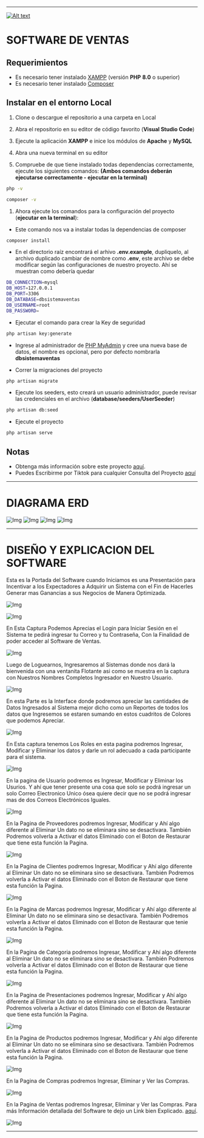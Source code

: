 ------------

[![Alt text](https://img.youtube.com/vi/0WzBeb2W3hI/0.jpg)](https://www.youtube.com/watch?v=0WzBeb2W3hI)

# SOFTWARE DE VENTAS

## Requerimientos
- Es necesario tener instalado [XAMPP](https://www.apachefriends.org/es/download.html "XAMPP") (versión **PHP** **8.0** o superior)  
- Es necesario tener instalado [Composer](https://getcomposer.org/download/ "Composer")

## Instalar en el entorno Local

1. Clone o descargue el repositorio a una carpeta en Local

1. Abra el repositorio en su editor de código favorito (**Visual Studio Code**)

1. Ejecute la aplicación **XAMPP** e inice los módulos de **Apache** y **MySQL**

1. Abra una nueva terminal en su editor 

1. Compruebe de que tiene instalado todas dependencias correctamente, ejecute los siguientes comandos: **(Ambos comandos deberán ejecutarse correctamente - ejecutar en la terminal)**
```bash
php -v
```
```bash
composer -v
```

1. Ahora ejecute los comandos para la configuración del proyecto (**ejecutar en la terminal**):

- Este comando nos va a instalar todas la dependencias de composer
```bash
composer install
```
- En el directorio raíz encontrará el arhivo **.env.example**, dupliquelo, al archivo duplicado cambiar de nombre como **.env**, este archivo se debe modificar según las configuraciones de nuestro proyecto. Ahí se muestran como debería quedar
```bash
DB_CONNECTION=mysql
DB_HOST=127.0.0.1
DB_PORT=3306
DB_DATABASE=dbsistemaventas 
DB_USERNAME=root
DB_PASSWORD=
```
- Ejecutar el comando para crear la Key de seguridad
```bash
php artisan key:generate 
```
- Ingrese al administrador de [PHP MyAdmin](http://localhost/phpmyadmin/) y cree una nueva base de datos, el nombre es opcional, pero por defecto nombrarla **dbsistemaventas**

- Correr la migraciones del proyecto
```bash
php artisan migrate
```
- Ejecute los seeders, esto creará un usuario administrador, puede revisar las credenciales en el archivo (**database/seeders/UserSeeder**)
```bash
php artisan db:seed
```
- Ejecute el proyecto
```bash
php artisan serve
```

## Notas
- Obtenga más información sobre este proyecto [aquí](https://www.youtube.com/@Andre_Raton).
- Puedes Escribirme por Tiktok para cualquier Consulta del Proyecto [aquí](https://www.tiktok.com/@blankuskaladoguita)

------------

 # DIAGRAMA ERD

![Img](https://github.com/JosueCColcasDesarrollador/ProyectoEvaluacion/blob/main/diagrama_basedatos/tablas_part01.jpeg)
![Img](https://github.com/JosueCColcasDesarrollador/ProyectoEvaluacion/blob/main/diagrama_basedatos/tablas_part02.jpeg)
![Img](https://github.com/JosueCColcasDesarrollador/ProyectoEvaluacion/blob/main/diagrama_basedatos/tablas_part03.jpeg)
![Img](https://github.com/JosueCColcasDesarrollador/ProyectoEvaluacion/blob/main/diagrama_basedatos/tablas_part04.jpeg)

------------

# DISEÑO Y EXPLICACION DEL SOFTWARE

Esta es la Portada del Software cuando Iniciamos es una Presentación para Incentivar a los Expectadores a Adquirir un Sistema con el Fin de Hacerles Generar mas Ganancias a sus Negocios de Manera Optimizada.

![Img](https://github.com/JosueCColcasDesarrollador/SoftwareVentasEvaluacion/blob/main/dise%C3%B1o_proyect/dise%C3%B1o_01.jpeg)

![Img](https://github.com/JosueCColcasDesarrollador/SoftwareVentasEvaluacion/blob/main/dise%C3%B1o_proyect/dise%C3%B1o_02.jpeg)

En Esta Captura Podemos Aprecias el Login para Iniciar Sesión en el Sistema te pedirá ingresar tu Correo y tu Contraseña, Con la Finalidad de poder acceder al Software de Ventas.

![Img](https://github.com/JosueCColcasDesarrollador/SoftwareVentasEvaluacion/blob/main/dise%C3%B1o_proyect/dise%C3%B1o_03.jpeg)

Luego de Loguearnos, Ingresaremos al Sistemas donde nos dará la bienvenida con una ventanita Flotante asi como se muestra en la captura con Nuestros Nombres Completos Ingresador en Nuestro Usuario.

![Img](https://github.com/JosueCColcasDesarrollador/SoftwareVentasEvaluacion/blob/main/dise%C3%B1o_proyect/dise%C3%B1o_04.jpeg)

En esta Parte es la Interface donde podremos apreciar las cantidades de Datos Ingresados al Sistema mejor dicho como un  Reportes de todos los datos que Ingresemos se estaren sumando en estos cuadritos de Colores que podemos Apreciar.

![Img](https://github.com/JosueCColcasDesarrollador/SoftwareVentasEvaluacion/blob/main/dise%C3%B1o_proyect/dise%C3%B1o_05.jpeg)

En Esta captura tenemos Los Roles en esta pagina podremos Ingresar, Modificar y Eliminar los datos y darle un rol adecuado a cada participante para el sistema.

![Img](https://github.com/JosueCColcasDesarrollador/SoftwareVentasEvaluacion/blob/main/dise%C3%B1o_proyect/dise%C3%B1o_06.jpeg)

En la pagina de Usuario podremos es Ingresar, Modificar y Eliminar los Usurios. Y ahí que tener presente una cosa que solo se podrá ingresar un solo Correo Electronico Unico ósea quiere decir que no se podrá ingresar mas de dos Correos Electrónicos Iguales.

![Img](https://github.com/JosueCColcasDesarrollador/SoftwareVentasEvaluacion/blob/main/dise%C3%B1o_proyect/dise%C3%B1o_07.jpeg)

En la Pagina de Proveedores podremos Ingresar, Modificar y Ahí algo diferente al Eliminar Un dato no se eliminara sino se desactivara. También Podremos volverla a Activar el datos Eliminado con el Boton de Restaurar que tiene esta función la Pagina.

![Img](https://github.com/JosueCColcasDesarrollador/SoftwareVentasEvaluacion/blob/main/dise%C3%B1o_proyect/dise%C3%B1o_08.jpeg)

En la Pagina de Clientes podremos Ingresar, Modificar y Ahí algo diferente al Eliminar Un dato no se eliminara sino se desactivara. También Podremos volverla a Activar el datos Eliminado con el Boton de Restaurar que tiene esta función la Pagina.

![Img](https://github.com/JosueCColcasDesarrollador/SoftwareVentasEvaluacion/blob/main/dise%C3%B1o_proyect/dise%C3%B1o_09.jpeg)

En la Pagina de Marcas podremos Ingresar, Modificar y Ahí algo diferente al Eliminar Un dato no se eliminara sino se desactivara. También Podremos volverla a Activar el datos Eliminado con el Boton de Restaurar que tenie esta función la Pagina.

![Img](https://github.com/JosueCColcasDesarrollador/SoftwareVentasEvaluacion/blob/main/dise%C3%B1o_proyect/dise%C3%B1o_10.jpeg)

En la Pagina de Categoria podremos Ingresar, Modificar y Ahí algo diferente al Eliminar Un dato no se eliminara sino se desactivara. También Podremos volverla a Activar el datos Eliminado con el Boton de Restaurar que tiene esta función la Pagina.

![Img](https://github.com/JosueCColcasDesarrollador/SoftwareVentasEvaluacion/blob/main/dise%C3%B1o_proyect/dise%C3%B1o_11.jpeg)

En la Pagina de Presentaciones podremos Ingresar, Modificar y Ahí algo diferente al Eliminar Un dato no se eliminara sino se desactivara. También Podremos volverla a Activar el datos Eliminado con el Boton de Restaurar que tiene esta función la Pagina.

![Img](https://github.com/JosueCColcasDesarrollador/SoftwareVentasEvaluacion/blob/main/dise%C3%B1o_proyect/dise%C3%B1o_12.jpeg)

En la Pagina de Productos podremos Ingresar, Modificar y Ahí algo diferente al Eliminar Un dato no se eliminara sino se desactivara. También Podremos volverla a Activar el datos Eliminado con el Boton de Restaurar que tiene esta función la Pagina.

![Img](https://github.com/JosueCColcasDesarrollador/SoftwareVentasEvaluacion/blob/main/dise%C3%B1o_proyect/dise%C3%B1o_13.jpeg)

En la Pagina de Compras podremos Ingresar, Eliminar y Ver las Compras.

![Img](https://github.com/JosueCColcasDesarrollador/SoftwareVentasEvaluacion/blob/main/dise%C3%B1o_proyect/dise%C3%B1o_14.jpeg)

En la Pagina de Ventas podremos Ingresar, Eliminar y Ver las Compras. Para más Información detallada del Software te dejo un Link bien Explicado. [aquí](https://www.youtube.com/@Andre_Raton).

![Img](https://github.com/JosueCColcasDesarrollador/SoftwareVentasEvaluacion/blob/main/dise%C3%B1o_proyect/dise%C3%B1o_15.jpeg)

------------
